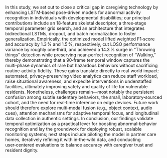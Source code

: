 
In this study, we set out to close a critical gap in caregiving technology by enhancing LSTM‑based pose‑driven models for abnormal activity recognition in individuals with developmental disabilities; our principal contributions include an 18‑feature skeletal descriptor, a three‑stage temporal parameter grid search, and an architecture that integrates bidirectional LSTMs, dropout, and batch normalization to foster generalization. Empirically, the optimized model lifted weighted F1‑score and accuracy by 1.3 % and 1.5 %, respectively, cut LOSO performance variance by roughly one‑third, and achieved a 14.3 % surge in “Throwing things” detection while preserving near‑perfect recognition of “Walking,” thereby demonstrating that a 90‑frame temporal window captures the multi‑phase dynamics of rare but hazardous behaviors without sacrificing routine‑activity fidelity. These gains translate directly to real‑world impact: automated, privacy‑preserving video analytics can reduce staff workload, raise situational awareness, and expedite interventions in understaffed facilities, ultimately improving safety and quality of life for vulnerable residents. Nonetheless, challenges remain—most notably the persistent confusion among subtle sedentary behaviors, the small, laboratory‑sourced cohort, and the need for real‑time inference on edge devices. Future work should therefore explore multi‑modal fusion (e.g., object context, audio cues), attention mechanisms for adaptive temporal focus, and longitudinal data collection in authentic settings. In conclusion, our findings validate temporal optimization as a practical lever for boosting abnormal‑behavior recognition and lay the groundwork for deploying robust, scalable monitoring systems; next steps include piloting the model in partner care homes, iteratively refining it with in‑the‑wild data, and conducting user‑centered evaluations to balance accuracy with caregiver trust and resident dignity.